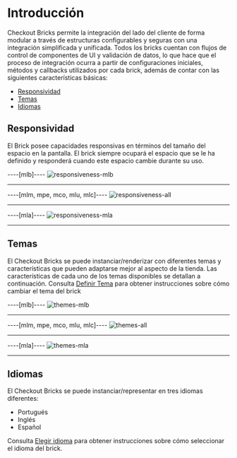 # Introducción

Checkout Bricks permite la integración del lado del cliente de forma modular a través de estructuras configurables y seguras con una integración simplificada y unificada. Todos los bricks cuentan con flujos de control de componentes de UI y validación de datos, lo que hace que el proceso de integración ocurra a partir de configuraciones iniciales, métodos y callbacks utilizados por cada brick, además de contar con las siguientes características básicas:

* [Responsividad](#bookmark_responsividad)
* [Temas](#bookmark_temas)
* [Idiomas](#bookmark_idiomas)

## Responsividad

El Brick posee capacidades responsivas en términos del tamaño del espacio en la pantalla. El brick siempre ocupará el espacio que se le ha definido y responderá cuando este espacio cambie durante su uso.

----[mlb]---- 
![responsiveness-mlb](checkout-bricks/responsiveness-mlb-es.gif)

------------
----[mlm, mpe, mco, mlu, mlc]---- 
![responsiveness-all](checkout-bricks/responsiveness-all-es.gif)

------------
----[mla]---- 
![responsiveness-mla](checkout-bricks/responsiveness-mla-es.gif)

------------

## Temas

El Checkout Bricks se puede instanciar/renderizar con diferentes temas y características que pueden adaptarse mejor al aspecto de la tienda. Las características de cada uno de los temas disponibles se detallan a continuación. Consulta [Definir Tema](/developers/es/docs/checkout-bricks/additional-content/set-theme) para obtener instrucciones sobre cómo cambiar el tema del brick

----[mlb]---- 
![themes-mlb](checkout-bricks/themes-mlb-es.png)

------------
----[mlm, mpe, mco, mlu, mlc]---- 
![themes-all](checkout-bricks/themes-all-es.png)

------------
----[mla]---- 
![themes-mla](checkout-bricks/themes-mla-es.jpg)

------------

## Idiomas

El Checkout Bricks se puede instanciar/representar en tres idiomas diferentes:

* Portugués
* Inglés 
* Español

Consulta [Elegir idioma](/developers/es/docs/checkout-bricks/additional-content/select-language) para obtener instrucciones sobre cómo seleccionar el idioma del brick.
